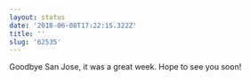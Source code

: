 ```yaml
---
layout: status
date: '2018-06-08T17:22:15.322Z'
title: ''
slug: '62535'
---
```

Goodbye San Jose, it was a great week. Hope to see you soon!
